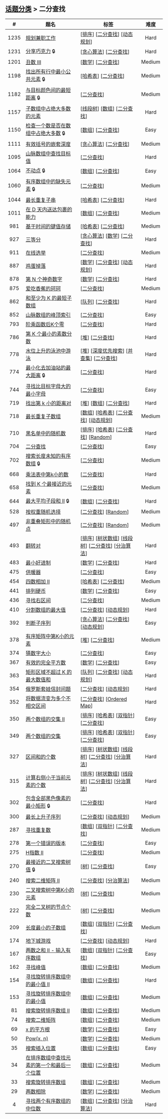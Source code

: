 <!--|This file generated by command(leetcode tag); DO NOT EDIT.            |-->
<!--+----------------------------------------------------------------------+-->
<!--|@author    openset <openset.wang@gmail.com>                           |-->
<!--|@link      https://github.com/openset                                 |-->
<!--|@home      https://github.com/tonymontaro/leetcode-hints                        |-->
<!--+----------------------------------------------------------------------+-->

## [话题分类](https://github.com/tonymontaro/leetcode-hints/blob/master/tag/README.md) > 二分查找

| # | 题名 | 标签 | 难度 |
| :-: | - | - | :-: |
| 1235 | [规划兼职工作](https://github.com/tonymontaro/leetcode-hints/tree/master/problems/maximum-profit-in-job-scheduling) | [[排序](https://github.com/tonymontaro/leetcode-hints/tree/master/tag/sort/README.md)] [[二分查找](https://github.com/tonymontaro/leetcode-hints/tree/master/tag/binary-search/README.md)] [[动态规划](https://github.com/tonymontaro/leetcode-hints/tree/master/tag/dynamic-programming/README.md)]  | Hard |
| 1231 | [分享巧克力](https://github.com/tonymontaro/leetcode-hints/tree/master/problems/divide-chocolate) 🔒 | [[贪心算法](https://github.com/tonymontaro/leetcode-hints/tree/master/tag/greedy/README.md)] [[二分查找](https://github.com/tonymontaro/leetcode-hints/tree/master/tag/binary-search/README.md)]  | Hard |
| 1201 | [丑数 III](https://github.com/tonymontaro/leetcode-hints/tree/master/problems/ugly-number-iii) | [[数学](https://github.com/tonymontaro/leetcode-hints/tree/master/tag/math/README.md)] [[二分查找](https://github.com/tonymontaro/leetcode-hints/tree/master/tag/binary-search/README.md)]  | Medium |
| 1198 | [找出所有行中最小公共元素](https://github.com/tonymontaro/leetcode-hints/tree/master/problems/find-smallest-common-element-in-all-rows) 🔒 | [[哈希表](https://github.com/tonymontaro/leetcode-hints/tree/master/tag/hash-table/README.md)] [[二分查找](https://github.com/tonymontaro/leetcode-hints/tree/master/tag/binary-search/README.md)]  | Medium |
| 1182 | [与目标颜色间的最短距离](https://github.com/tonymontaro/leetcode-hints/tree/master/problems/shortest-distance-to-target-color) 🔒 | [[二分查找](https://github.com/tonymontaro/leetcode-hints/tree/master/tag/binary-search/README.md)]  | Medium |
| 1157 | [子数组中占绝大多数的元素](https://github.com/tonymontaro/leetcode-hints/tree/master/problems/online-majority-element-in-subarray) | [[线段树](https://github.com/tonymontaro/leetcode-hints/tree/master/tag/segment-tree/README.md)] [[数组](https://github.com/tonymontaro/leetcode-hints/tree/master/tag/array/README.md)] [[二分查找](https://github.com/tonymontaro/leetcode-hints/tree/master/tag/binary-search/README.md)]  | Hard |
| 1150 | [检查一个数是否在数组中占绝大多数](https://github.com/tonymontaro/leetcode-hints/tree/master/problems/check-if-a-number-is-majority-element-in-a-sorted-array) 🔒 | [[数组](https://github.com/tonymontaro/leetcode-hints/tree/master/tag/array/README.md)] [[二分查找](https://github.com/tonymontaro/leetcode-hints/tree/master/tag/binary-search/README.md)]  | Easy |
| 1111 | [有效括号的嵌套深度](https://github.com/tonymontaro/leetcode-hints/tree/master/problems/maximum-nesting-depth-of-two-valid-parentheses-strings) | [[贪心算法](https://github.com/tonymontaro/leetcode-hints/tree/master/tag/greedy/README.md)] [[二分查找](https://github.com/tonymontaro/leetcode-hints/tree/master/tag/binary-search/README.md)]  | Medium |
| 1095 | [山脉数组中查找目标值](https://github.com/tonymontaro/leetcode-hints/tree/master/problems/find-in-mountain-array) | [[二分查找](https://github.com/tonymontaro/leetcode-hints/tree/master/tag/binary-search/README.md)]  | Hard |
| 1064 | [不动点](https://github.com/tonymontaro/leetcode-hints/tree/master/problems/fixed-point) 🔒 | [[数组](https://github.com/tonymontaro/leetcode-hints/tree/master/tag/array/README.md)] [[二分查找](https://github.com/tonymontaro/leetcode-hints/tree/master/tag/binary-search/README.md)]  | Easy |
| 1060 | [有序数组中的缺失元素](https://github.com/tonymontaro/leetcode-hints/tree/master/problems/missing-element-in-sorted-array) 🔒 | [[二分查找](https://github.com/tonymontaro/leetcode-hints/tree/master/tag/binary-search/README.md)]  | Medium |
| 1044 | [最长重复子串](https://github.com/tonymontaro/leetcode-hints/tree/master/problems/longest-duplicate-substring) | [[哈希表](https://github.com/tonymontaro/leetcode-hints/tree/master/tag/hash-table/README.md)] [[二分查找](https://github.com/tonymontaro/leetcode-hints/tree/master/tag/binary-search/README.md)]  | Hard |
| 1011 | [在 D 天内送达包裹的能力](https://github.com/tonymontaro/leetcode-hints/tree/master/problems/capacity-to-ship-packages-within-d-days) | [[数组](https://github.com/tonymontaro/leetcode-hints/tree/master/tag/array/README.md)] [[二分查找](https://github.com/tonymontaro/leetcode-hints/tree/master/tag/binary-search/README.md)]  | Medium |
| 981 | [基于时间的键值存储](https://github.com/tonymontaro/leetcode-hints/tree/master/problems/time-based-key-value-store) | [[哈希表](https://github.com/tonymontaro/leetcode-hints/tree/master/tag/hash-table/README.md)] [[二分查找](https://github.com/tonymontaro/leetcode-hints/tree/master/tag/binary-search/README.md)]  | Medium |
| 927 | [三等分](https://github.com/tonymontaro/leetcode-hints/tree/master/problems/three-equal-parts) | [[贪心算法](https://github.com/tonymontaro/leetcode-hints/tree/master/tag/greedy/README.md)] [[数学](https://github.com/tonymontaro/leetcode-hints/tree/master/tag/math/README.md)] [[二分查找](https://github.com/tonymontaro/leetcode-hints/tree/master/tag/binary-search/README.md)]  | Hard |
| 911 | [在线选举](https://github.com/tonymontaro/leetcode-hints/tree/master/problems/online-election) | [[二分查找](https://github.com/tonymontaro/leetcode-hints/tree/master/tag/binary-search/README.md)]  | Medium |
| 887 | [鸡蛋掉落](https://github.com/tonymontaro/leetcode-hints/tree/master/problems/super-egg-drop) | [[数学](https://github.com/tonymontaro/leetcode-hints/tree/master/tag/math/README.md)] [[二分查找](https://github.com/tonymontaro/leetcode-hints/tree/master/tag/binary-search/README.md)] [[动态规划](https://github.com/tonymontaro/leetcode-hints/tree/master/tag/dynamic-programming/README.md)]  | Hard |
| 878 | [第 N 个神奇数字](https://github.com/tonymontaro/leetcode-hints/tree/master/problems/nth-magical-number) | [[数学](https://github.com/tonymontaro/leetcode-hints/tree/master/tag/math/README.md)] [[二分查找](https://github.com/tonymontaro/leetcode-hints/tree/master/tag/binary-search/README.md)]  | Hard |
| 875 | [爱吃香蕉的珂珂](https://github.com/tonymontaro/leetcode-hints/tree/master/problems/koko-eating-bananas) | [[二分查找](https://github.com/tonymontaro/leetcode-hints/tree/master/tag/binary-search/README.md)]  | Medium |
| 862 | [和至少为 K 的最短子数组](https://github.com/tonymontaro/leetcode-hints/tree/master/problems/shortest-subarray-with-sum-at-least-k) | [[队列](https://github.com/tonymontaro/leetcode-hints/tree/master/tag/queue/README.md)] [[二分查找](https://github.com/tonymontaro/leetcode-hints/tree/master/tag/binary-search/README.md)]  | Hard |
| 852 | [山脉数组的峰顶索引](https://github.com/tonymontaro/leetcode-hints/tree/master/problems/peak-index-in-a-mountain-array) | [[二分查找](https://github.com/tonymontaro/leetcode-hints/tree/master/tag/binary-search/README.md)]  | Easy |
| 793 | [阶乘函数后K个零](https://github.com/tonymontaro/leetcode-hints/tree/master/problems/preimage-size-of-factorial-zeroes-function) | [[二分查找](https://github.com/tonymontaro/leetcode-hints/tree/master/tag/binary-search/README.md)]  | Hard |
| 786 | [第 K 个最小的素数分数](https://github.com/tonymontaro/leetcode-hints/tree/master/problems/k-th-smallest-prime-fraction) | [[堆](https://github.com/tonymontaro/leetcode-hints/tree/master/tag/heap/README.md)] [[二分查找](https://github.com/tonymontaro/leetcode-hints/tree/master/tag/binary-search/README.md)]  | Hard |
| 778 | [水位上升的泳池中游泳](https://github.com/tonymontaro/leetcode-hints/tree/master/problems/swim-in-rising-water) | [[堆](https://github.com/tonymontaro/leetcode-hints/tree/master/tag/heap/README.md)] [[深度优先搜索](https://github.com/tonymontaro/leetcode-hints/tree/master/tag/depth-first-search/README.md)] [[并查集](https://github.com/tonymontaro/leetcode-hints/tree/master/tag/union-find/README.md)] [[二分查找](https://github.com/tonymontaro/leetcode-hints/tree/master/tag/binary-search/README.md)]  | Hard |
| 774 | [最小化去加油站的最大距离](https://github.com/tonymontaro/leetcode-hints/tree/master/problems/minimize-max-distance-to-gas-station) 🔒 | [[二分查找](https://github.com/tonymontaro/leetcode-hints/tree/master/tag/binary-search/README.md)]  | Hard |
| 744 | [寻找比目标字母大的最小字母](https://github.com/tonymontaro/leetcode-hints/tree/master/problems/find-smallest-letter-greater-than-target) | [[二分查找](https://github.com/tonymontaro/leetcode-hints/tree/master/tag/binary-search/README.md)]  | Easy |
| 719 | [找出第 k 小的距离对](https://github.com/tonymontaro/leetcode-hints/tree/master/problems/find-k-th-smallest-pair-distance) | [[堆](https://github.com/tonymontaro/leetcode-hints/tree/master/tag/heap/README.md)] [[数组](https://github.com/tonymontaro/leetcode-hints/tree/master/tag/array/README.md)] [[二分查找](https://github.com/tonymontaro/leetcode-hints/tree/master/tag/binary-search/README.md)]  | Hard |
| 718 | [最长重复子数组](https://github.com/tonymontaro/leetcode-hints/tree/master/problems/maximum-length-of-repeated-subarray) | [[数组](https://github.com/tonymontaro/leetcode-hints/tree/master/tag/array/README.md)] [[哈希表](https://github.com/tonymontaro/leetcode-hints/tree/master/tag/hash-table/README.md)] [[二分查找](https://github.com/tonymontaro/leetcode-hints/tree/master/tag/binary-search/README.md)] [[动态规划](https://github.com/tonymontaro/leetcode-hints/tree/master/tag/dynamic-programming/README.md)]  | Medium |
| 710 | [黑名单中的随机数](https://github.com/tonymontaro/leetcode-hints/tree/master/problems/random-pick-with-blacklist) | [[排序](https://github.com/tonymontaro/leetcode-hints/tree/master/tag/sort/README.md)] [[哈希表](https://github.com/tonymontaro/leetcode-hints/tree/master/tag/hash-table/README.md)] [[二分查找](https://github.com/tonymontaro/leetcode-hints/tree/master/tag/binary-search/README.md)] [[Random](https://github.com/tonymontaro/leetcode-hints/tree/master/tag/random/README.md)]  | Hard |
| 704 | [二分查找](https://github.com/tonymontaro/leetcode-hints/tree/master/problems/binary-search) | [[二分查找](https://github.com/tonymontaro/leetcode-hints/tree/master/tag/binary-search/README.md)]  | Easy |
| 702 | [搜索长度未知的有序数组](https://github.com/tonymontaro/leetcode-hints/tree/master/problems/search-in-a-sorted-array-of-unknown-size) 🔒 | [[二分查找](https://github.com/tonymontaro/leetcode-hints/tree/master/tag/binary-search/README.md)]  | Medium |
| 668 | [乘法表中第k小的数](https://github.com/tonymontaro/leetcode-hints/tree/master/problems/kth-smallest-number-in-multiplication-table) | [[二分查找](https://github.com/tonymontaro/leetcode-hints/tree/master/tag/binary-search/README.md)]  | Hard |
| 658 | [找到 K 个最接近的元素](https://github.com/tonymontaro/leetcode-hints/tree/master/problems/find-k-closest-elements) | [[二分查找](https://github.com/tonymontaro/leetcode-hints/tree/master/tag/binary-search/README.md)]  | Medium |
| 644 | [最大平均子段和 II](https://github.com/tonymontaro/leetcode-hints/tree/master/problems/maximum-average-subarray-ii) 🔒 | [[数组](https://github.com/tonymontaro/leetcode-hints/tree/master/tag/array/README.md)] [[二分查找](https://github.com/tonymontaro/leetcode-hints/tree/master/tag/binary-search/README.md)]  | Hard |
| 528 | [按权重随机选择](https://github.com/tonymontaro/leetcode-hints/tree/master/problems/random-pick-with-weight) | [[二分查找](https://github.com/tonymontaro/leetcode-hints/tree/master/tag/binary-search/README.md)] [[Random](https://github.com/tonymontaro/leetcode-hints/tree/master/tag/random/README.md)]  | Medium |
| 497 | [非重叠矩形中的随机点](https://github.com/tonymontaro/leetcode-hints/tree/master/problems/random-point-in-non-overlapping-rectangles) | [[二分查找](https://github.com/tonymontaro/leetcode-hints/tree/master/tag/binary-search/README.md)] [[Random](https://github.com/tonymontaro/leetcode-hints/tree/master/tag/random/README.md)]  | Medium |
| 493 | [翻转对](https://github.com/tonymontaro/leetcode-hints/tree/master/problems/reverse-pairs) | [[排序](https://github.com/tonymontaro/leetcode-hints/tree/master/tag/sort/README.md)] [[树状数组](https://github.com/tonymontaro/leetcode-hints/tree/master/tag/binary-indexed-tree/README.md)] [[线段树](https://github.com/tonymontaro/leetcode-hints/tree/master/tag/segment-tree/README.md)] [[二分查找](https://github.com/tonymontaro/leetcode-hints/tree/master/tag/binary-search/README.md)] [[分治算法](https://github.com/tonymontaro/leetcode-hints/tree/master/tag/divide-and-conquer/README.md)]  | Hard |
| 483 | [最小好进制](https://github.com/tonymontaro/leetcode-hints/tree/master/problems/smallest-good-base) | [[数学](https://github.com/tonymontaro/leetcode-hints/tree/master/tag/math/README.md)] [[二分查找](https://github.com/tonymontaro/leetcode-hints/tree/master/tag/binary-search/README.md)]  | Hard |
| 475 | [供暖器](https://github.com/tonymontaro/leetcode-hints/tree/master/problems/heaters) | [[二分查找](https://github.com/tonymontaro/leetcode-hints/tree/master/tag/binary-search/README.md)]  | Easy |
| 454 | [四数相加 II](https://github.com/tonymontaro/leetcode-hints/tree/master/problems/4sum-ii) | [[哈希表](https://github.com/tonymontaro/leetcode-hints/tree/master/tag/hash-table/README.md)] [[二分查找](https://github.com/tonymontaro/leetcode-hints/tree/master/tag/binary-search/README.md)]  | Medium |
| 441 | [排列硬币](https://github.com/tonymontaro/leetcode-hints/tree/master/problems/arranging-coins) | [[数学](https://github.com/tonymontaro/leetcode-hints/tree/master/tag/math/README.md)] [[二分查找](https://github.com/tonymontaro/leetcode-hints/tree/master/tag/binary-search/README.md)]  | Easy |
| 436 | [寻找右区间](https://github.com/tonymontaro/leetcode-hints/tree/master/problems/find-right-interval) | [[二分查找](https://github.com/tonymontaro/leetcode-hints/tree/master/tag/binary-search/README.md)]  | Medium |
| 410 | [分割数组的最大值](https://github.com/tonymontaro/leetcode-hints/tree/master/problems/split-array-largest-sum) | [[二分查找](https://github.com/tonymontaro/leetcode-hints/tree/master/tag/binary-search/README.md)] [[动态规划](https://github.com/tonymontaro/leetcode-hints/tree/master/tag/dynamic-programming/README.md)]  | Hard |
| 392 | [判断子序列](https://github.com/tonymontaro/leetcode-hints/tree/master/problems/is-subsequence) | [[贪心算法](https://github.com/tonymontaro/leetcode-hints/tree/master/tag/greedy/README.md)] [[二分查找](https://github.com/tonymontaro/leetcode-hints/tree/master/tag/binary-search/README.md)] [[动态规划](https://github.com/tonymontaro/leetcode-hints/tree/master/tag/dynamic-programming/README.md)]  | Easy |
| 378 | [有序矩阵中第K小的元素](https://github.com/tonymontaro/leetcode-hints/tree/master/problems/kth-smallest-element-in-a-sorted-matrix) | [[堆](https://github.com/tonymontaro/leetcode-hints/tree/master/tag/heap/README.md)] [[二分查找](https://github.com/tonymontaro/leetcode-hints/tree/master/tag/binary-search/README.md)]  | Medium |
| 374 | [猜数字大小](https://github.com/tonymontaro/leetcode-hints/tree/master/problems/guess-number-higher-or-lower) | [[二分查找](https://github.com/tonymontaro/leetcode-hints/tree/master/tag/binary-search/README.md)]  | Easy |
| 367 | [有效的完全平方数](https://github.com/tonymontaro/leetcode-hints/tree/master/problems/valid-perfect-square) | [[数学](https://github.com/tonymontaro/leetcode-hints/tree/master/tag/math/README.md)] [[二分查找](https://github.com/tonymontaro/leetcode-hints/tree/master/tag/binary-search/README.md)]  | Easy |
| 363 | [矩形区域不超过 K 的最大数值和](https://github.com/tonymontaro/leetcode-hints/tree/master/problems/max-sum-of-rectangle-no-larger-than-k) | [[队列](https://github.com/tonymontaro/leetcode-hints/tree/master/tag/queue/README.md)] [[二分查找](https://github.com/tonymontaro/leetcode-hints/tree/master/tag/binary-search/README.md)] [[动态规划](https://github.com/tonymontaro/leetcode-hints/tree/master/tag/dynamic-programming/README.md)]  | Hard |
| 354 | [俄罗斯套娃信封问题](https://github.com/tonymontaro/leetcode-hints/tree/master/problems/russian-doll-envelopes) | [[二分查找](https://github.com/tonymontaro/leetcode-hints/tree/master/tag/binary-search/README.md)] [[动态规划](https://github.com/tonymontaro/leetcode-hints/tree/master/tag/dynamic-programming/README.md)]  | Hard |
| 352 | [将数据流变为多个不相交区间](https://github.com/tonymontaro/leetcode-hints/tree/master/problems/data-stream-as-disjoint-intervals) | [[二分查找](https://github.com/tonymontaro/leetcode-hints/tree/master/tag/binary-search/README.md)] [[Ordered Map](https://github.com/tonymontaro/leetcode-hints/tree/master/tag/ordered-map/README.md)]  | Hard |
| 350 | [两个数组的交集 II](https://github.com/tonymontaro/leetcode-hints/tree/master/problems/intersection-of-two-arrays-ii) | [[排序](https://github.com/tonymontaro/leetcode-hints/tree/master/tag/sort/README.md)] [[哈希表](https://github.com/tonymontaro/leetcode-hints/tree/master/tag/hash-table/README.md)] [[双指针](https://github.com/tonymontaro/leetcode-hints/tree/master/tag/two-pointers/README.md)] [[二分查找](https://github.com/tonymontaro/leetcode-hints/tree/master/tag/binary-search/README.md)]  | Easy |
| 349 | [两个数组的交集](https://github.com/tonymontaro/leetcode-hints/tree/master/problems/intersection-of-two-arrays) | [[排序](https://github.com/tonymontaro/leetcode-hints/tree/master/tag/sort/README.md)] [[哈希表](https://github.com/tonymontaro/leetcode-hints/tree/master/tag/hash-table/README.md)] [[双指针](https://github.com/tonymontaro/leetcode-hints/tree/master/tag/two-pointers/README.md)] [[二分查找](https://github.com/tonymontaro/leetcode-hints/tree/master/tag/binary-search/README.md)]  | Easy |
| 327 | [区间和的个数](https://github.com/tonymontaro/leetcode-hints/tree/master/problems/count-of-range-sum) | [[排序](https://github.com/tonymontaro/leetcode-hints/tree/master/tag/sort/README.md)] [[树状数组](https://github.com/tonymontaro/leetcode-hints/tree/master/tag/binary-indexed-tree/README.md)] [[线段树](https://github.com/tonymontaro/leetcode-hints/tree/master/tag/segment-tree/README.md)] [[二分查找](https://github.com/tonymontaro/leetcode-hints/tree/master/tag/binary-search/README.md)] [[分治算法](https://github.com/tonymontaro/leetcode-hints/tree/master/tag/divide-and-conquer/README.md)]  | Hard |
| 315 | [计算右侧小于当前元素的个数](https://github.com/tonymontaro/leetcode-hints/tree/master/problems/count-of-smaller-numbers-after-self) | [[排序](https://github.com/tonymontaro/leetcode-hints/tree/master/tag/sort/README.md)] [[树状数组](https://github.com/tonymontaro/leetcode-hints/tree/master/tag/binary-indexed-tree/README.md)] [[线段树](https://github.com/tonymontaro/leetcode-hints/tree/master/tag/segment-tree/README.md)] [[二分查找](https://github.com/tonymontaro/leetcode-hints/tree/master/tag/binary-search/README.md)] [[分治算法](https://github.com/tonymontaro/leetcode-hints/tree/master/tag/divide-and-conquer/README.md)]  | Hard |
| 302 | [包含全部黑色像素的最小矩形](https://github.com/tonymontaro/leetcode-hints/tree/master/problems/smallest-rectangle-enclosing-black-pixels) 🔒 | [[二分查找](https://github.com/tonymontaro/leetcode-hints/tree/master/tag/binary-search/README.md)]  | Hard |
| 300 | [最长上升子序列](https://github.com/tonymontaro/leetcode-hints/tree/master/problems/longest-increasing-subsequence) | [[二分查找](https://github.com/tonymontaro/leetcode-hints/tree/master/tag/binary-search/README.md)] [[动态规划](https://github.com/tonymontaro/leetcode-hints/tree/master/tag/dynamic-programming/README.md)]  | Medium |
| 287 | [寻找重复数](https://github.com/tonymontaro/leetcode-hints/tree/master/problems/find-the-duplicate-number) | [[数组](https://github.com/tonymontaro/leetcode-hints/tree/master/tag/array/README.md)] [[双指针](https://github.com/tonymontaro/leetcode-hints/tree/master/tag/two-pointers/README.md)] [[二分查找](https://github.com/tonymontaro/leetcode-hints/tree/master/tag/binary-search/README.md)]  | Medium |
| 278 | [第一个错误的版本](https://github.com/tonymontaro/leetcode-hints/tree/master/problems/first-bad-version) | [[二分查找](https://github.com/tonymontaro/leetcode-hints/tree/master/tag/binary-search/README.md)]  | Easy |
| 275 | [H指数 II](https://github.com/tonymontaro/leetcode-hints/tree/master/problems/h-index-ii) | [[二分查找](https://github.com/tonymontaro/leetcode-hints/tree/master/tag/binary-search/README.md)]  | Medium |
| 270 | [最接近的二叉搜索树值](https://github.com/tonymontaro/leetcode-hints/tree/master/problems/closest-binary-search-tree-value) 🔒 | [[树](https://github.com/tonymontaro/leetcode-hints/tree/master/tag/tree/README.md)] [[二分查找](https://github.com/tonymontaro/leetcode-hints/tree/master/tag/binary-search/README.md)]  | Easy |
| 240 | [搜索二维矩阵 II](https://github.com/tonymontaro/leetcode-hints/tree/master/problems/search-a-2d-matrix-ii) | [[二分查找](https://github.com/tonymontaro/leetcode-hints/tree/master/tag/binary-search/README.md)] [[分治算法](https://github.com/tonymontaro/leetcode-hints/tree/master/tag/divide-and-conquer/README.md)]  | Medium |
| 230 | [二叉搜索树中第K小的元素](https://github.com/tonymontaro/leetcode-hints/tree/master/problems/kth-smallest-element-in-a-bst) | [[树](https://github.com/tonymontaro/leetcode-hints/tree/master/tag/tree/README.md)] [[二分查找](https://github.com/tonymontaro/leetcode-hints/tree/master/tag/binary-search/README.md)]  | Medium |
| 222 | [完全二叉树的节点个数](https://github.com/tonymontaro/leetcode-hints/tree/master/problems/count-complete-tree-nodes) | [[树](https://github.com/tonymontaro/leetcode-hints/tree/master/tag/tree/README.md)] [[二分查找](https://github.com/tonymontaro/leetcode-hints/tree/master/tag/binary-search/README.md)]  | Medium |
| 209 | [长度最小的子数组](https://github.com/tonymontaro/leetcode-hints/tree/master/problems/minimum-size-subarray-sum) | [[数组](https://github.com/tonymontaro/leetcode-hints/tree/master/tag/array/README.md)] [[双指针](https://github.com/tonymontaro/leetcode-hints/tree/master/tag/two-pointers/README.md)] [[二分查找](https://github.com/tonymontaro/leetcode-hints/tree/master/tag/binary-search/README.md)]  | Medium |
| 174 | [地下城游戏](https://github.com/tonymontaro/leetcode-hints/tree/master/problems/dungeon-game) | [[二分查找](https://github.com/tonymontaro/leetcode-hints/tree/master/tag/binary-search/README.md)] [[动态规划](https://github.com/tonymontaro/leetcode-hints/tree/master/tag/dynamic-programming/README.md)]  | Hard |
| 167 | [两数之和 II - 输入有序数组](https://github.com/tonymontaro/leetcode-hints/tree/master/problems/two-sum-ii-input-array-is-sorted) | [[数组](https://github.com/tonymontaro/leetcode-hints/tree/master/tag/array/README.md)] [[双指针](https://github.com/tonymontaro/leetcode-hints/tree/master/tag/two-pointers/README.md)] [[二分查找](https://github.com/tonymontaro/leetcode-hints/tree/master/tag/binary-search/README.md)]  | Easy |
| 162 | [寻找峰值](https://github.com/tonymontaro/leetcode-hints/tree/master/problems/find-peak-element) | [[数组](https://github.com/tonymontaro/leetcode-hints/tree/master/tag/array/README.md)] [[二分查找](https://github.com/tonymontaro/leetcode-hints/tree/master/tag/binary-search/README.md)]  | Medium |
| 154 | [寻找旋转排序数组中的最小值 II](https://github.com/tonymontaro/leetcode-hints/tree/master/problems/find-minimum-in-rotated-sorted-array-ii) | [[数组](https://github.com/tonymontaro/leetcode-hints/tree/master/tag/array/README.md)] [[二分查找](https://github.com/tonymontaro/leetcode-hints/tree/master/tag/binary-search/README.md)]  | Hard |
| 153 | [寻找旋转排序数组中的最小值](https://github.com/tonymontaro/leetcode-hints/tree/master/problems/find-minimum-in-rotated-sorted-array) | [[数组](https://github.com/tonymontaro/leetcode-hints/tree/master/tag/array/README.md)] [[二分查找](https://github.com/tonymontaro/leetcode-hints/tree/master/tag/binary-search/README.md)]  | Medium |
| 81 | [搜索旋转排序数组 II](https://github.com/tonymontaro/leetcode-hints/tree/master/problems/search-in-rotated-sorted-array-ii) | [[数组](https://github.com/tonymontaro/leetcode-hints/tree/master/tag/array/README.md)] [[二分查找](https://github.com/tonymontaro/leetcode-hints/tree/master/tag/binary-search/README.md)]  | Medium |
| 74 | [搜索二维矩阵](https://github.com/tonymontaro/leetcode-hints/tree/master/problems/search-a-2d-matrix) | [[数组](https://github.com/tonymontaro/leetcode-hints/tree/master/tag/array/README.md)] [[二分查找](https://github.com/tonymontaro/leetcode-hints/tree/master/tag/binary-search/README.md)]  | Medium |
| 69 | [x 的平方根](https://github.com/tonymontaro/leetcode-hints/tree/master/problems/sqrtx) | [[数学](https://github.com/tonymontaro/leetcode-hints/tree/master/tag/math/README.md)] [[二分查找](https://github.com/tonymontaro/leetcode-hints/tree/master/tag/binary-search/README.md)]  | Easy |
| 50 | [Pow(x, n)](https://github.com/tonymontaro/leetcode-hints/tree/master/problems/powx-n) | [[数学](https://github.com/tonymontaro/leetcode-hints/tree/master/tag/math/README.md)] [[二分查找](https://github.com/tonymontaro/leetcode-hints/tree/master/tag/binary-search/README.md)]  | Medium |
| 35 | [搜索插入位置](https://github.com/tonymontaro/leetcode-hints/tree/master/problems/search-insert-position) | [[数组](https://github.com/tonymontaro/leetcode-hints/tree/master/tag/array/README.md)] [[二分查找](https://github.com/tonymontaro/leetcode-hints/tree/master/tag/binary-search/README.md)]  | Easy |
| 34 | [在排序数组中查找元素的第一个和最后一个位置](https://github.com/tonymontaro/leetcode-hints/tree/master/problems/find-first-and-last-position-of-element-in-sorted-array) | [[数组](https://github.com/tonymontaro/leetcode-hints/tree/master/tag/array/README.md)] [[二分查找](https://github.com/tonymontaro/leetcode-hints/tree/master/tag/binary-search/README.md)]  | Medium |
| 33 | [搜索旋转排序数组](https://github.com/tonymontaro/leetcode-hints/tree/master/problems/search-in-rotated-sorted-array) | [[数组](https://github.com/tonymontaro/leetcode-hints/tree/master/tag/array/README.md)] [[二分查找](https://github.com/tonymontaro/leetcode-hints/tree/master/tag/binary-search/README.md)]  | Medium |
| 29 | [两数相除](https://github.com/tonymontaro/leetcode-hints/tree/master/problems/divide-two-integers) | [[数学](https://github.com/tonymontaro/leetcode-hints/tree/master/tag/math/README.md)] [[二分查找](https://github.com/tonymontaro/leetcode-hints/tree/master/tag/binary-search/README.md)]  | Medium |
| 4 | [寻找两个有序数组的中位数](https://github.com/tonymontaro/leetcode-hints/tree/master/problems/median-of-two-sorted-arrays) | [[数组](https://github.com/tonymontaro/leetcode-hints/tree/master/tag/array/README.md)] [[二分查找](https://github.com/tonymontaro/leetcode-hints/tree/master/tag/binary-search/README.md)] [[分治算法](https://github.com/tonymontaro/leetcode-hints/tree/master/tag/divide-and-conquer/README.md)]  | Hard |
